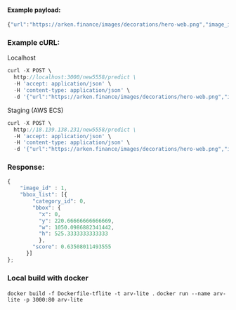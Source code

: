 #### Example payload:

```javascript
{"url":"https://arken.finance/images/decorations/hero-web.png","image_id":1}
```

### Example cURL:    

Localhost
```javascript
curl -X POST \
  http://localhost:3000/new5558/predict \
  -H 'accept: application/json' \
  -H 'content-type: application/json' \
  -d '{"url":"https://arken.finance/images/decorations/hero-web.png","image_id":1}'
```

Staging (AWS ECS)
```javascript
curl -X POST \
  http://18.139.138.231/new5558/predict \
  -H 'accept: application/json' \
  -H 'content-type: application/json' \
  -d '{"url":"https://arken.finance/images/decorations/hero-web.png","image_id":1}'
```

### Response:

```javascript
{
    "image_id" : 1,
    "bbox_list": [{
        "category_id": 0,
        "bbox": {
          "x": 0,
          "y": 220.66666666666669,
          "w": 1050.0986882341442,
          "h": 525.3333333333333
          },
        "score": 0.63508011493555
      }]
};
```

### Local build with docker
```docker build -f Dockerfile-tflite -t arv-lite .```
```docker run --name arv-lite -p 3000:80 arv-lite```

